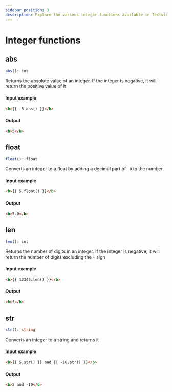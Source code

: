```yaml
---
sidebar_position: 3
description: Explore the various integer functions available in Textwire
---
```


# Integer functions
## abs
```ts
abs(): int
```

Returns the absolute value of an integer. If the integer is negative, it will return the positive value of it

#### Input example
```html
<b>{{ -5.abs() }}</b>
```

#### Output
```html
<b>5</b>
```

## float
```ts
float(): float
```

Converts an integer to a float by adding a decimal part of `.0` to the number

#### Input example
```html
<b>{{ 5.float() }}</b>
```

#### Output
```html
<b>5.0</b>
```

## len
```ts
len(): int
```

Returns the number of digits in an integer. If the integer is negative, it will return the number of digits excluding the `-` sign

#### Input example
```html
<b>{{ 12345.len() }}</b>
```

#### Output
```html
<b>5</b>
```

## str
```ts
str(): string
```

Converts an integer to a string and returns it

#### Input example
```html
<b>{{ 5.str() }} and {{ -10.str() }}</b>
```

#### Output
```html
<b>5 and -10</b>
```